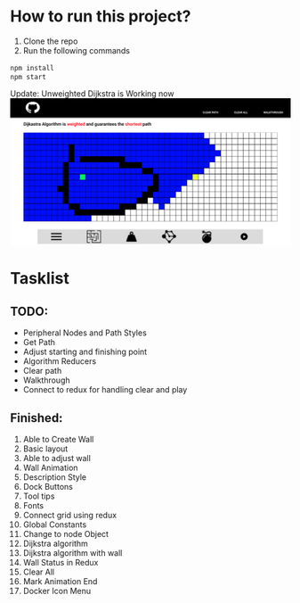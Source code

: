 # How to run this project?

1. Clone the repo
2. Run the following commands

```
npm install
npm start
```

Update: Unweighted Dijkstra is Working now
![Demo](./public/Version2.png)

# Tasklist

## TODO:

- Peripheral Nodes and Path Styles
- Get Path
- Adjust starting and finishing point
- Algorithm Reducers
- Clear path
- Walkthrough
- Connect to redux for handling clear and play

## Finished:

1. Able to Create Wall
2. Basic layout
3. Able to adjust wall
4. Wall Animation
5. Description Style
6. Dock Buttons
7. Tool tips
8. Fonts
9. Connect grid using redux
10. Global Constants
11. Change to node Object
12. Dijkstra algorithm
13. Dijkstra algorithm with wall
14. Wall Status in Redux
15. Clear All
16. Mark Animation End
17. Docker Icon Menu
